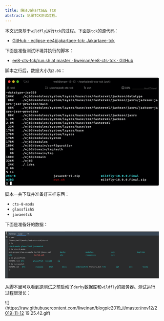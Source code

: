 ```yaml
---
title: 编译JakartaEE TCK
abstract: 记录TCK测试过程。
---
```




本文记录基于`wildfly`运行`tck`的过程。下面是`tck`的源代码：

* [GitHub - eclipse-ee4j/jakartaee-tck: Jakartaee-tck](https://github.com/eclipse-ee4j/jakartaee-tck)

下面是准备测试环境并执行的脚本：

* [ee8-cts-tck/run.sh at master · liweinan/ee8-cts-tck · GitHub](https://github.com/liweinan/ee8-cts-tck/blob/master/run.sh)

脚本之行后，数据大小为`2.0G`：

![](https://raw.githubusercontent.com/liweinan/blogpic2019_ii/master/nov12/AE81D0A5-E441-4747-B395-A159EC4633E6.png)

脚本一共下载并准备好三样东西：

* `cts-8-mods`
* `glassfish5`
* `javaeetck`

下面是准备好的数据：

![](https://raw.githubusercontent.com/liweinan/blogpic2019_ii/master/nov12/2B766B0A-8180-48D1-8341-C52E47226C32.png)

从脚本里可以看到跑测试之前启动了`derby`数据库和`wildfly`的服务器。测试运行过程很漫长：

![](https://raw.githubusercontent.com/liweinan/blogpic2019_ii/master/nov12/2019-11-12 19.25.42.gif)

